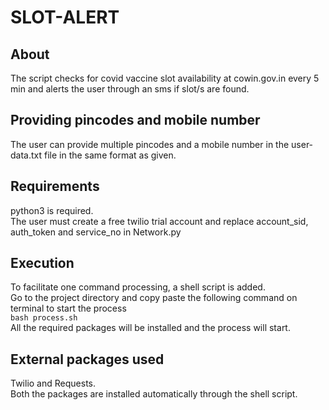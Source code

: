# SLOT-ALERT

## About
The script checks for covid vaccine slot availability at cowin.gov.in every 5 min and alerts the user through an sms if slot/s are found.

## Providing pincodes and mobile number
The user can provide multiple pincodes and a mobile number in the user-data.txt file in the same format as given.

## Requirements
python3 is required.<br/> The user must create a free twilio trial account and replace account_sid, auth_token and service_no in Network.py

## Execution
To facilitate one command processing, a shell script is added.<br/>
Go to the project directory and copy paste the following command on terminal to start the process<br/>
`bash process.sh`<br/>
All the required packages will be installed and the process will start.

## External packages used
Twilio and Requests.<br/>
Both the packages are installed automatically through the shell script.
